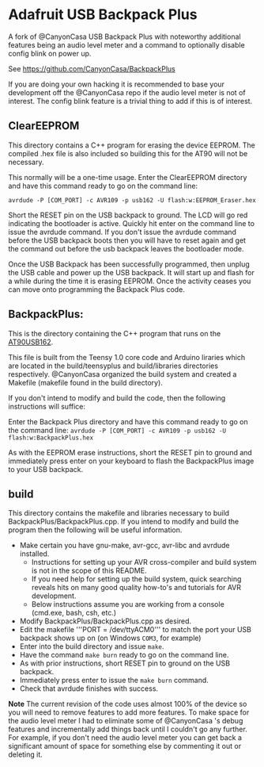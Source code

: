 # Adafruit USB Backpack Plus
A fork of @CanyonCasa USB Backpack Plus with noteworthy additional features being an audio level meter and a command to optionally disable config blink on power up.

See https://github.com/CanyonCasa/BackpackPlus

If you are doing your own hacking it is recommended to base your development off the @CanyonCasa repo if the audio level meter is not of interest.  The config blink feature is a trivial thing to add if this is of interest.

## ClearEEPROM
This directory contains a C++ program for erasing the device EEPROM.  The compiled .hex file is also included so building this for the AT90 will not be necessary.

This normally will be a one-time usage.  Enter the ClearEEPROM directory and have this command ready to go on the command line:

```avrdude -P [COM_PORT] -c AVR109 -p usb162 -U flash:w:EEPROM_Eraser.hex```

Short the RESET pin on the USB backpack to ground.   The LCD will go red indicating the bootloader is active.  Quickly hit enter on the command line to issue the avrdude command.  If you don't issue the avrdude command before the USB backpack boots then you will have to reset again and get the command out before the usb backpack leaves the bootloader mode.

Once the USB Backpack has been successfully programmed, then unplug the USB cable and power up the USB backpack.  It will start up and flash for a while during the time it is erasing EEPROM.  Once the activity ceases you can move onto programming the Backpack Plus code.

## BackpackPlus:
This is the directory containing the C++ program that runs on the [AT90USB162](http://www.atmel.com/images/doc7707.pdf).

This file is built from the Teensy 1.0 core code and Arduino liraries which are located in the build/teensyplus and build/libraries directories respectively.  @CanyonCasa organized the build system and created a Makefile (makefile found in the build directory).

If you don't intend to modify and build the code, then the following instructions will suffice:

Enter the Backpack Plus directory and have this command ready to go on the command line:
```avrdude -P [COM_PORT] -c AVR109 -p usb162 -U flash:w:BackpackPlus.hex```

As with the EEPROM erase instructions, short the RESET pin to ground and immediately press enter on your keyboard to flash the BackpackPlus image to your USB backpack.

## build
This directory contains the makefile and libraries necessary to build BackpackPlus/BackpackPlus.cpp.  If you intend to modify and build the program then the following will be useful information.

* Make certain you have gnu-make, avr-gcc, avr-libc and avrdude installed.
    * Instructions for setting up your AVR cross-compiler and build system is not in the scope of this README.
    * If you need help for setting up the build system, quick searching reveals hits on many good quality how-to's and tutorials for AVR development.
    * Below instructions assume you are working from a console (cmd.exe, bash, csh, etc.)
* Modify BackpackPlus/BackpackPlus.cpp as desired.
* Edit the makefile '''PORT = /dev/ttyACM0''' to match the port your USB backpack shows up on (on Windows ```COM3```, for example)
* Enter into the build directory and issue ```make```.
* Have the command ```make burn``` ready to go on the command line.
* As with prior instructions, short RESET pin to ground on the USB backpack.
* Immediately press enter to issue the ```make burn``` command.
* Check that avrdude finishes with success.

**Note** The current revision of the code uses almost 100% of the device so you will need to remove features to add more features.  To make space for the audio level meter I had to eliminate some of @CanyonCasa 's debug features and incrementally add things back until I couldn't go any further.  For example, if you don't need the audio level meter you can get back a significant amount of space for something else by commenting it out or deleting it.



